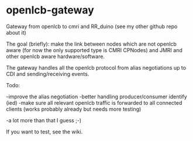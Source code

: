 # openlcb-gateway
Gateway from openlcb to cmri and RR_duino (see my other github repo about it)

The goal (briefly): make the link between nodes which are not openlcb aware (for now the only supported type is CMRI CPNodes) and JMRI and other openlcb aware hardware/software.

The gateway handles all the openlcb protocol from alias negotiations up to CDI and sending/receiving events.

Todo:

-improve the alias negotiation
-better handling producer/consumer identify (ied)
-make sure all relevant openlcb traffic is forwarded to all connected clients (works probably already but needs more testing)

-a lot more than that I guess ;-)

If you want to test, see the wiki.
